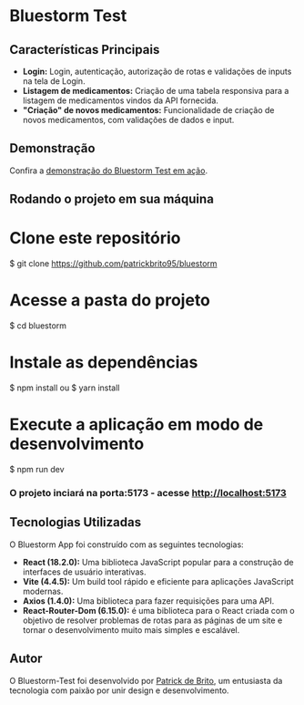 # Bluestorm Test

## Características Principais

- **Login:** Login, autenticação, autorização de rotas e validações de inputs na tela de Login.
- **Listagem de medicamentos:** Criação de uma tabela responsiva para a listagem de medicamentos vindos da API fornecida.
- **"Criação" de novos medicamentos:** Funcionalidade de criação de novos medicamentos, com validações de dados e input.

## Demonstração

Confira a [demonstração do Bluestorm Test em ação](https://bluestorm-phi.vercel.app/).

## Rodando o projeto em sua máquina

# Clone este repositório
$ git clone <https://github.com/patrickbrito95/bluestorm>

# Acesse a pasta do projeto
$ cd bluestorm

# Instale as dependências
$ npm install 
ou
$ yarn install

# Execute a aplicação em modo de desenvolvimento
$ npm run dev

### O projeto inciará na porta:5173 - acesse <http://localhost:5173> 

## Tecnologias Utilizadas

O Bluestorm App foi construído com as seguintes tecnologias:

- **React (18.2.0):** Uma biblioteca JavaScript popular para a construção de interfaces de usuário interativas.
- **Vite (4.4.5):** Um build tool rápido e eficiente para aplicações JavaScript modernas.
- **Axios (1.4.0):** Uma biblioteca para fazer requisições para uma API.
- **React-Router-Dom (6.15.0):** é uma biblioteca para o React criada com o objetivo de resolver problemas de rotas para as páginas de um site e tornar o desenvolvimento muito mais simples e escalável.

## Autor

O Bluestorm-Test foi desenvolvido por [Patrick de Brito](https://github.com/patrickbrito95/), um entusiasta da tecnologia com paixão por unir design e desenvolvimento.

